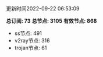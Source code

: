 更新时间2022-09-22 06:53:09

**总订阅: 73**
**总节点: 3105**
**有效节点: 868**
- ss节点: 491
- v2ray节点: 316
- trojan节点: 61
